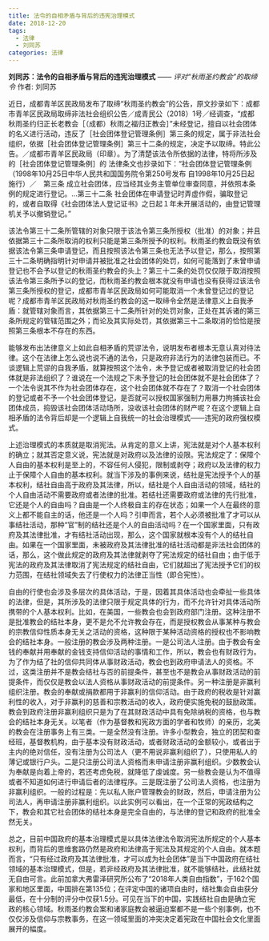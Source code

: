 ```yaml
---
title: 法令的自相矛盾与背后的违宪治理模式
date: 2018-12-20
tags:
  - 法律
  - 刘同苏
categories: 法律
---
```

**刘同苏：法令的自相矛盾与背后的违宪治理模式**
*—— 评对“秋雨圣约教会”的取缔令*
作者: 刘同苏

近日，成都青羊区民政局发布了取缔“秋雨圣约教会”的公告，原文抄录如下：成都市青羊区民政局取缔非法社会组织公告／成青民公（2018）1号／经调查，“成都秋雨圣约归正长老教会［（成都）秋雨之福归正教会］”未经登记，擅自以社会团体的名义进行活动，违反了［社会团体登记管理条例］第三条的规定，属于非法社会组织，依据［社会团体登记管理条例］第三十二条的规定，决定予以取缔。特此公告。／成都市青羊区民政局（印章）。为了清楚该法令所依据的法律，特将所涉及的［社会团体登记管理条例］的 法律条文也抄录如下：“社会团体登记管理条例（1998年10月25日中华人民共和国国务院令第250号发布 自1998年10月25日起施行）／　第三条 成立社会团体，应当经其业务主管单位审查同意，并依照本条例的规定进行登记。…第三十二条 社会团体在申请登记时弄虚作假，骗取登记的，或者自取得《社会团体法人登记证书》之日起１年未开展活动的，由登记管理机关予以撤销登记。”
 
该法令第三十二条所管辖的对象只限于该法令第三条所授权（批准）的对象；并且依据第三十二条所取消的权利只能是第三条所授予的权利。秋雨圣约教会既没有依据该法令第三条申请登记，而且按照该法令第三条也无法予以登记，那么，按照第三十二条明确指明针对申请并被批准之社会团体的处罚，如何可能落到了未曾申请登记也不会予以登记的秋雨圣约教会的头上？第三十二条的处罚仅仅限于取消按照该法令第三条所予以的登记，而秋雨圣约教会根本就没有申请也没有获得过该法令第三条所授权的登记，成都市青羊区民政局如何可能取消一个未曾登记过的登记呢？成都市青羊区民政局对秋雨圣约教会的这一取缔令全然是法律意义上自我矛盾：就管辖对象而言，其依据第三十二条所针对的处罚对象，正处在其诉诸的第三条所规定的管辖范围之外；而论及其实际处罚，其依据第三十二条取消的恰恰是按照第三条根本不存在的东西。
 
能够发布出法律意义上如此自相矛盾的荒谬法令，说明发布者根本无意认真对待法律。这个在法律上怎么说也说不通的法令，只是政府非法行为的法律包装而已。不谈逻辑上荒谬的自我矛盾，就算按照这个法令，未予登记或者被取消登记的社会团体就是非法组织了？谁说在一个法规之下未予登记的社会团体就不是社会团体了？一个法令说其不作为社会团体存在，这个社会团体就不存在了？取消一个社会团体的登记或者不予一个社会团体登记，是否就可以授权国家强制力用暴力拘捕该社会团体成员，捣毁该社会团体活动场所，没收该社会团体的财产呢？在这个逻辑上自相矛盾的法令背后却是一个逻辑上自我统一的社会治理模式——违宪的政府强权模式。
 
上述治理模式的本质就是取消宪法。从肯定的意义上讲，宪法就是对个人基本权利的确立；就其否定意义说，宪法就是对政府以及法律的设限。宪法规定了：保障个人自由的基本权利是至上的，不容任何人侵犯，限制或剥夺；政府以及法律的权力止于保障个人自由的基本权利。就当下涉及的事例来说，结社是宪法授予个人的基本权利，结社自由高于政府及其法律，所以，结社是个人自由活动的领域，结社的个人自由活动不需要政府或者法律的批准。若结社还需要政府或法律的先行批准，它还是个人的自由吗？自由是一个人终极自主的存在状态；如果一个人在最终的意义上都不能自主的话，他还是一个人吗？引申而言，若个人必须被批准了才可以从事结社活动，那种“官”制的结社还是个人的自由活动吗？在一个国家里面，只有政府及其法律批准，才有结社活动出现，那么，这个国家就根本没有个人的结社自由。如果在一个国家里面，未被政府及其法律批准的结社活动都是非法社会团体的话，那么，这个做此规定的政府及其法律就剥夺了宪法规定的结社自由；由于低于宪法的政府及其法律取消了宪法规定的结社自由，它们就超出了宪法授予它们的权力范围，在结社领域失去了行使权力的法律正当性（即合宪性）。
 
自由的行使也会涉及多层次的具体活动，于是，因着其具体活动也会牵扯一些具体的法律，但是，其所涉及的法律只限于规定具体的行为，而不允许针对具体活动所携带的个人基本权利。比如，在美国，一些教会也会到政府部门注册。这种注册不是批准教会的结社本身，更不是允不允许教会存在，而是授权教会从事某种与教会的宗教信仰性质本身无关之活动的资格，这种限于某种活动资格的授权也不影响教会的结社本身。一般注册的教会涉及两种注册。一是公司法人注册。由于教会有金钱的奉献并用奉献的金钱支持信仰活动的事情和工作，所以，教会也有财政行为。为了作为结了社的信仰共同体从事财政活动，教会也到政府申请法人的资格。不过，这类注册并不是教会结社与否的前提条件，甚至也不是教会从事财政活动的前提条件，而仅仅是教会以法人资格从事财政活动的前提条件。另一种注册是非赢利组织注册。教会的奉献或捐款都用于非赢利的信仰活动。由于政府的税收是针对赢利性的收入，对于非赢利的慈善和宗教活动的收入，政府便实施免税的鼓励政策。教会到政府注册非赢利组织只是为了在其财政活动中具有免除纳税的资格，也与教会的结社本身无关。以笔者（作为基督教和宪政方面的学者和牧师）的亲历，北美的教会在注册事务上有三类。一是全然没有注册。许多小型教会，独立的团契和查经班，基督教机构，由于基本没有财政活动，或者财政活动的金额较小，或者出于主内的绝对信任，没有注册为公司法人（更不用说非赢利组织了），只使用私人的薄记或银行户头。二是只注册公司法人资格而未申请注册非赢利组织。少数教会认为奉献是向着上帝的，若还考虑免税，就降低了虔诚度。另一些教会是认为不值得或者不知道如何进行申请后者的法律程序。三是既注册了公司法人资格，也注册为非赢利组织。一般的过程是：先以私人账户管理教会的财政，然后，申请注册为公司法人，再申请注册非赢利组织。以此实例可以看出，在一个正常的宪政结构之下，教会和其它社会团体的结社本身是完全自由的，与法律的登记和政府的批准全然无关。
 
总之，目前中国政府的基本治理模式是以具体法律法令取消宪法所规定的个人基本权利，而背后的思维套路仍然是政府和法律高于宪法及其规定的个人自由。就本题而言，“只有经过政府及其法律批准，才可以成为社会团体”是当下中国政府在结社领域的基本治理模式，但是，若非经政府及其法律批准，就不能够结社，此结社就无自由可言。此前加拿大弗雷泽研究所公布了“2018年人类自由指数”，于162个国家和地区里面，中国排在第135位；在评定中国的诸项自由时，结社集会自由获分最低，在十分制的评分中仅获1.5分。可见在当下的中国，实践结社自由是确立宪政的核心领域。秋雨圣约教会案和诸家庭教会被逼迫案都不是一些个别事例，也不仅仅涉及信仰与宗教事务，在这一领域里面的冲突决定着宪政在中国社会文化里面展开的幅度。
